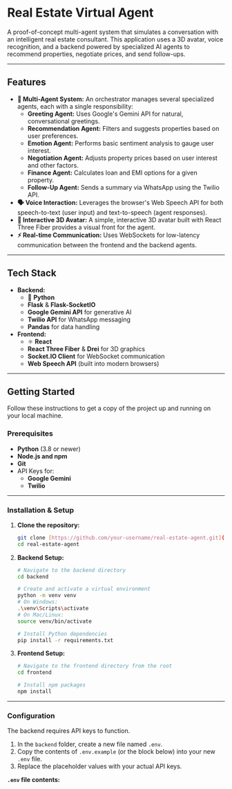 # Real Estate Virtual Agent

A proof-of-concept multi-agent system that simulates a conversation with an intelligent real estate consultant. This application uses a 3D avatar, voice recognition, and a backend powered by specialized AI agents to recommend properties, negotiate prices, and send follow-ups.

---

## Features

-   **🤖 Multi-Agent System:** An orchestrator manages several specialized agents, each with a single responsibility:
    -   **Greeting Agent:** Uses Google's Gemini API for natural, conversational greetings.
    -   **Recommendation Agent:** Filters and suggests properties based on user preferences.
    -   **Emotion Agent:** Performs basic sentiment analysis to gauge user interest.
    -   **Negotiation Agent:** Adjusts property prices based on user interest and other factors.
    -   **Finance Agent:** Calculates loan and EMI options for a given property.
    -   **Follow-Up Agent:** Sends a summary via WhatsApp using the Twilio API.
-   **🗣️ Voice Interaction:** Leverages the browser's Web Speech API for both speech-to-text (user input) and text-to-speech (agent responses).
-   **🎨 Interactive 3D Avatar:** A simple, interactive 3D avatar built with React Three Fiber provides a visual front for the agent.
-   **⚡ Real-time Communication:** Uses WebSockets for low-latency communication between the frontend and the backend agents.

---

## Tech Stack

-   **Backend:**
    -   🐍 **Python**
    -   **Flask** & **Flask-SocketIO**
    -   **Google Gemini API** for generative AI
    -   **Twilio API** for WhatsApp messaging
    -   **Pandas** for data handling
-   **Frontend:**
    -   ⚛️ **React**
    -   **React Three Fiber** & **Drei** for 3D graphics
    -   **Socket.IO Client** for WebSocket communication
    -   **Web Speech API** (built into modern browsers)

---

## Getting Started

Follow these instructions to get a copy of the project up and running on your local machine.

### Prerequisites

-   **Python** (3.8 or newer)
-   **Node.js and npm**
-   **Git**
-   API Keys for:
    -   **Google Gemini**
    -   **Twilio**

---

### Installation & Setup

1.  **Clone the repository:**
    ```sh
    git clone [https://github.com/your-username/real-estate-agent.git](https://github.com/your-username/real-estate-agent.git)
    cd real-estate-agent
    ```

2.  **Backend Setup:**
    ```sh
    # Navigate to the backend directory
    cd backend

    # Create and activate a virtual environment
    python -m venv venv
    # On Windows:
    .\venv\Scripts\activate
    # On Mac/Linux:
    source venv/bin/activate

    # Install Python dependencies
    pip install -r requirements.txt
    ```

3.  **Frontend Setup:**
    ```sh
    # Navigate to the frontend directory from the root
    cd frontend

    # Install npm packages
    npm install
    ```

---

### Configuration

The backend requires API keys to function.

1.  In the `backend` folder, create a new file named `.env`.
2.  Copy the contents of `.env.example` (or the block below) into your new `.env` file.
3.  Replace the placeholder values with your actual API keys.

**`.env` file contents:**
